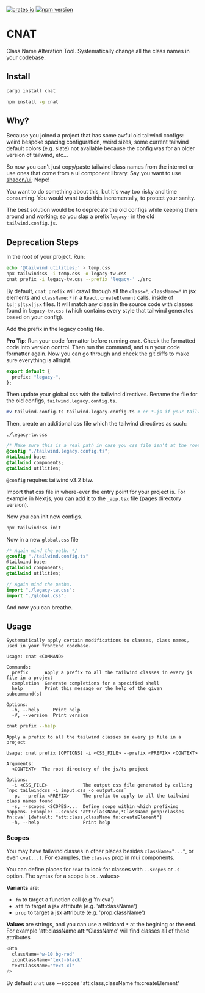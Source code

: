 [![crates.io](https://img.shields.io/crates/v/cnat.svg)](https://crates.io/crates/cnat)
[![npm version](https://img.shields.io/npm/v/cnat.svg)](https://www.npmjs.com/package/cnat)

# CNAT

Class Name Alteration Tool. Systematically change all the class names in your codebase.

## Install

```sh
cargo install cnat
```

```sh
npm install -g cnat
```

## Why?

Because you joined a project that has some awful old tailwind configs: weird bespoke spacing configuration,
weird sizes, some current tailwind default colors (e.g. slate) not available because the config was for an older version
of tailwind, etc...

So now you can't just copy/paste tailwind class names from the internet or use ones that come from a ui component library.
Say you want to use [shadcn/ui](https://ui.shadcn.com/); Nope!

You want to do something about this, but it's way too risky and time consuming. You would want to do this incrementally, to protect your
sanity.

The best solution would be to deprecate the old configs while keeping them around and working; so you slap a prefix `legacy-`
in the old `tailwind.config.js`.

## Deprecation Steps

In the root of your project. Run:

```sh
echo '@tailwind utilities;' > temp.css
npx tailwindcss -i temp.css -o legacy-tw.css
cnat prefix -i legacy-tw.css --prefix 'legacy-' ./src
```

By default, `cnat prefix` will crawl through all the `class=*`, `className=*` in jsx elements and `className:*` in a `React.createElement` calls, inside of `ts|js|tsx|jsx` files.
It will match any class in the source code with classes found in `legacy-tw.css` (which contains every style that tailwind generates based on your config).

Add the prefix in the legacy config file.

**Pro Tip**: Run your code formatter before running `cnat`. Check the formatted code into version control.
Then run the command, and run your code formatter again. Now you can go through and check the git diffs to make sure everything is
allright.

```ts
export default {
  prefix: "legacy-",
};
```

Then update your global css with the tailwind directives. Rename the file for the old configs, `tailwind.legacy.config.ts`.

```sh
mv tailwind.config.ts tailwind.legacy.config.ts # or *.js if your tailwind config files aren't in typescript
```

Then, create an additional css file which the tailwind directives as such:

`./legacy-tw.css`

```css
/* Make sure this is a real path in case you css file isn't at the root of the project. */
@config "./tailwind.legacy.config.ts";
@tailwind base;
@tailwind components;
@tailwind utilities;
```

`@config` requires tailwind v3.2 btw.

Import that css file in where-ever the entry point for your project is. For example in Nextjs, you can add it to the `_app.tsx` file (pages directory version).

Now you can init new configs.

```sh
npx tailwindcss init
```

Now in a new `global.css` file

```css
/* Again mind the path. */
@config "./tailwind.config.ts"
@tailwind base;
@tailwind components;
@tailwind utilities;
```

```ts
// Again mind the paths.
import "./legacy-tw.css";
import "./global.css";
```

And now you can breathe.

## Usage

```
Systematically apply certain modifications to classes, class names, used in your frontend codebase.

Usage: cnat <COMMAND>

Commands:
  prefix      Apply a prefix to all the tailwind classes in every js file in a project
  completion  Generate completions for a specified shell
  help        Print this message or the help of the given subcommand(s)

Options:
  -h, --help     Print help
  -V, --version  Print version
```

```sh
cnat prefix --help
```

```
Apply a prefix to all the tailwind classes in every js file in a project

Usage: cnat prefix [OPTIONS] -i <CSS_FILE> --prefix <PREFIX> <CONTEXT>

Arguments:
  <CONTEXT>  The root directory of the js/ts project

Options:
  -i <CSS_FILE>             The output css file generated by calling `npx tailwindcss -i input.css -o output.css`
  -p, --prefix <PREFIX>     The prefix to apply to all the tailwind class names found
  -s, --scopes <SCOPES>...  Define scope within which prefixing happens. Example: --scopes 'att:className,*ClassName prop:classes fn:cva' [default: "att:class,className fn:createElement"]
  -h, --help                Print help
```

### Scopes

You may have tailwind classes in other places besides `className="..."`, or even `cva(...)`.
For examples, the `classes` prop in mui components.

You can define places for `cnat` to look for classes with `--scopes` or `-s` option.
The syntax for a scope is <variant>:<...values>

**Variants** are:

- `fn` to target a function call (e.g 'fn:cva')
- `att` to target a jsx attribute (e.g. 'att:className')
- `prop` to target a jsx attribute (e.g. 'prop:className')

**Values** are strings, and you can use a wildcard `*` at the begining or the end.
For example 'att:className att:\*ClassName' will find classes all of these attributes

```js
<Btn
  className="w-10 bg-red"
  iconClassName="text-black"
  textClassName="text-xl"
/>
```

By default `cnat` use --scopes 'att:class,className fn:createElement'
